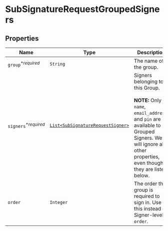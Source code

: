 

# SubSignatureRequestGroupedSigners



## Properties

Name | Type | Description | Notes
------------ | ------------- | ------------- | -------------
| `group`<sup>*_required_</sup> | ```String``` |  The name of the group.  |  |
| `signers`<sup>*_required_</sup> | [```List<SubSignatureRequestSigner>```](SubSignatureRequestSigner.md) |  Signers belonging to this Group.<br><br>**NOTE:** Only `name`, `email_address`, and `pin` are available to Grouped Signers. We will ignore all other properties, even though they are listed below.  |  |
| `order` | ```Integer``` |  The order the group is required to sign in. Use this instead of Signer-level `order`.  |  |



